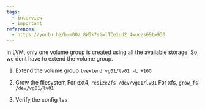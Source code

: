 ```yaml
---
tags:
  - interview
  - important
references:
  - https://youtu.be/b-m0Oz_8W3k?si=lTCe1ud2_4wuczs6&t=930
---
```

In LVM, only one volume group is created using all the available storage. So, we dont have to extend the volume group.

1. Extend the volume group
`lvextend vg01/lv01 -L +10G`

2. Grow the filesystem
For ext4, `resize2fs /dev/vg01/lv01`
For xfs, `grow_fs /dev/vg01/lv01`

3. Verify the config
`lvs`